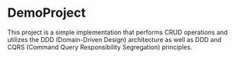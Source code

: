 # DemoProject
This project is a simple implementation that performs CRUD operations and utilizes the DDD (Domain-Driven Design) architecture as well as DDD and CQRS (Command Query Responsibility Segregation) principles.

